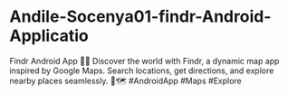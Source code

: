 # Andile-Socenya01-findr-Android-Applicatio
Findr Android App 📍📱 Discover the world with Findr, a dynamic map app inspired by Google Maps. Search locations, get directions, and explore nearby places seamlessly. 🚀🗺️ #AndroidApp #Maps #Explore
